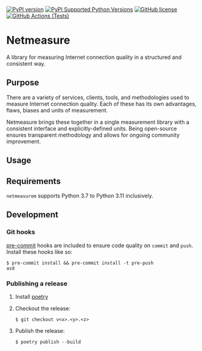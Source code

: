 [![PyPI version](https://badge.fury.io/py/honestybox-measurement.svg)](https://badge.fury.io/py/honestybox-measurement)
[![PyPI Supported Python Versions](https://img.shields.io/pypi/pyversions/honestybox-measurement.svg)](https://pypi.python.org/pypi/honestybox-measurement/)
[![GitHub license](https://img.shields.io/github/license/honesty-box/honestybox-measurement)](https://github.com/honesty-box/honestybox-measurement/blob/master/LICENSE)
[![GitHub Actions (Tests)](https://github.com/honesty-box/honestybox-measurement/workflows/Tests/badge.svg)](https://github.com/honesty-box/honestybox-measurement)

# Netmeasure

A library for measuring Internet connection quality in a structured and consistent way.

## Purpose

There are a variety of services, clients, tools, and methodologies used to measure Internet connection quality. Each of these has its own advantages, flaws, biases and units of measurement.

Netmeasure brings these together in a single measurement library with a consistent interface and explicitly-defined units. Being open-source ensures transparent methodology and allows for ongoing community improvement.

## Usage

## Requirements

`netmeasurem` supports Python 3.7 to Python 3.11 inclusively.

## Development

### Git hooks

[pre-commit](https://pre-commit.com/) hooks are included to ensure code quality
on `commit` and `push`. Install these hooks like so:

```shell script
$ pre-commit install && pre-commit install -t pre-push
asd
```

### Publishing a release

1. Install [poetry](https://poetry.eustace.io)

2. Checkout the release:

    ```shell script
    $ git checkout v<x>.<y>.<z>
    ```

3. Publish the release:

    ```shell script
    $ poetry publish --build
    ```

